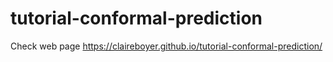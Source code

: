 # tutorial-conformal-prediction


 Check web page https://claireboyer.github.io/tutorial-conformal-prediction/